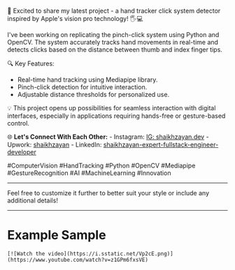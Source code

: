 🚀 Excited to share my latest project - a hand tracker click system detector inspired by Apple's vision pro technology! 🖐️💻

I've been working on replicating the pinch-click system using Python and OpenCV. The system accurately tracks hand movements in real-time and detects clicks based on the distance between thumb and index finger tips.

🔍 Key Features:
- Real-time hand tracking using Mediapipe library.
- Pinch-click detection for intuitive interaction.
- Adjustable distance thresholds for personalized use.

💡 This project opens up possibilities for seamless interaction with digital interfaces, especially in applications requiring hands-free or gesture-based control.

🌐 **Let's Connect With Each Other:**
    - Instagram: [IG: shaikhzayan.dev](https://www.instagram.com/shaikhzayan.dev/)
    - Upwork: [shaikhzayan](https://lnkd.in/dZsWAZdX)
    - LinkedIn: [shaikhzayan-expert-fullstack-engineer-developer](https://www.linkedin.com/in/shaikhzayan-expert-fullstack-engineer-developer/)

#ComputerVision #HandTracking #Python #OpenCV #Mediapipe #GestureRecognition #AI #MachineLearning #Innovation

---

Feel free to customize it further to better suit your style or include any additional details!

---
# Example Sample
    [![Watch the video](https://i.sstatic.net/Vp2cE.png)](https://www.youtube.com/watch?v=z1GPm6fxsVE)
